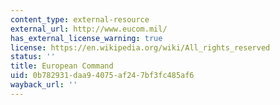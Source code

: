 ```yaml
---
content_type: external-resource
external_url: http://www.eucom.mil/
has_external_license_warning: true
license: https://en.wikipedia.org/wiki/All_rights_reserved
status: ''
title: European Command
uid: 0b782931-daa9-4075-af24-7bf3fc485af6
wayback_url: ''
---
```

